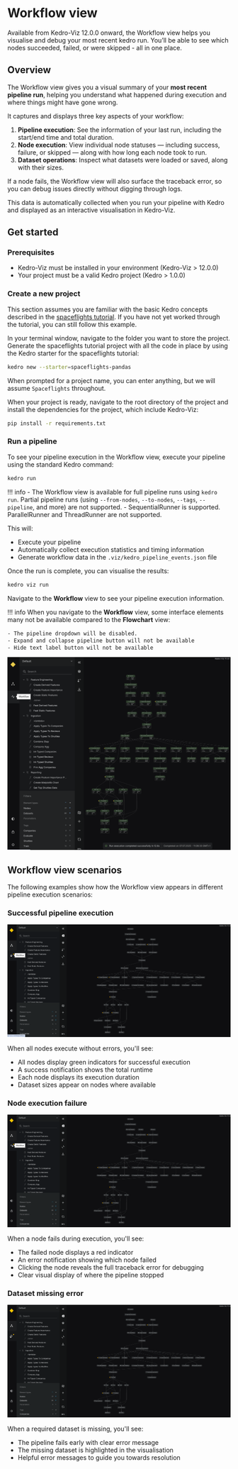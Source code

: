 # Workflow view

Available from Kedro-Viz 12.0.0 onward, the Workflow view helps you visualise and debug your most recent kedro run. You’ll be able to see which nodes succeeded, failed, or were skipped - all in one place.

## Overview

The Workflow view gives you a visual summary of your **most recent pipeline run**, helping you understand what happened during execution and where things might have gone wrong.

It captures and displays three key aspects of your workflow:

1. **Pipeline execution**: See the information of your last run, including the start/end time and total duration.
2. **Node execution**: View individual node statuses — including success, failure, or skipped — along with how long each node took to run.
3. **Dataset operations**: Inspect what datasets were loaded or saved, along with their sizes.

If a node fails, the Workflow view will also surface the traceback error, so you can debug issues directly without digging through logs.

This data is automatically collected when you run your pipeline with Kedro and displayed as an interactive visualisation in Kedro-Viz.

## Get started

### Prerequisites

- Kedro-Viz must be installed in your environment (Kedro-Viz > 12.0.0)
- Your project must be a valid Kedro project (Kedro > 1.0.0)

### Create a new project

This section assumes you are familiar with the basic Kedro concepts described in the [spaceflights tutorial](https://docs.kedro.org/en/stable/tutorial/spaceflights_tutorial.html). If you have not yet worked through the tutorial, you can still follow this example.

In your terminal window, navigate to the folder you want to store the project. Generate the spaceflights tutorial project with all the code in place by using the Kedro starter for the spaceflights tutorial:

```bash
kedro new --starter=spaceflights-pandas
```

When prompted for a project name, you can enter anything, but we will assume `Spaceflights` throughout.

When your project is ready, navigate to the root directory of the project and install the dependencies for the project, which include Kedro-Viz:

```bash
pip install -r requirements.txt
```

### Run a pipeline

To see your pipeline execution in the Workflow view, execute your pipeline using the standard Kedro command:

```bash
kedro run
```

!!! info
    - The Workflow view is available for full pipeline runs using `kedro run`. Partial pipeline runs (using `--from-nodes`, `--to-nodes`, `--tags`, `--pipeline`, and more) are not supported.
    - SequentialRunner is supported. ParallelRunner and ThreadRunner are not supported.

This will:

- Execute your pipeline
- Automatically collect execution statistics and timing information
- Generate workflow data in the `.viz/kedro_pipeline_events.json` file

Once the run is complete, you can visualise the results:

```bash
kedro viz run
```

Navigate to the **Workflow** view to see your pipeline execution information.

!!! info
    When you navigate to the **Workflow** view, some interface elements many not be available compared to the **Flowchart** view:
    
    - The pipeline dropdown will be disabled.
    - Expand and collapse pipeline button will not be available
    - Hide text label button will not be available

![](./images/workflow_view.png)

## Workflow view scenarios

The following examples show how the Workflow view appears in different pipeline execution scenarios:

### Successful pipeline execution
![Successful pipeline run](./images/run-status-success.gif)

When all nodes execute without errors, you'll see:

- All nodes display green indicators for successful execution
- A success notification shows the total runtime
- Each node displays its execution duration
- Dataset sizes appear on nodes where available  

### Node execution failure
![Node execution failure](./images/run-status-node-failure.gif)

When a node fails during execution, you'll see:

- The failed node displays a red indicator
- An error notification showing which node failed
- Clicking the node reveals the full traceback error for debugging
- Clear visual display of where the pipeline stopped

### Dataset missing error
![Dataset missing error](./images/run-status-dataset-missing.gif)

When a required dataset is missing, you'll see:

- The pipeline fails early with clear error message
- The missing dataset is highlighted in the visualisation
- Helpful error messages to guide you towards resolution

